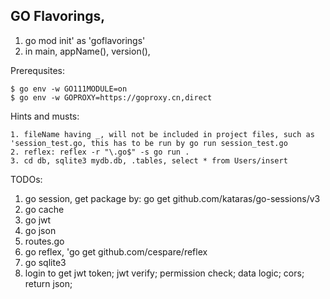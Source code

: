 ## GO Flavorings,

1. go mod init' as 'goflavorings'
2. in main, appName(), version(), 

Prerequsites:

```
$ go env -w GO111MODULE=on
$ go env -w GOPROXY=https://goproxy.cn,direct
```

Hints and musts:

```
1. fileName having _, will not be included in project files, such as 'session_test.go, this has to be run by go run session_test.go
2. reflex: reflex -r "\.go$" -s go run .
3. cd db, sqlite3 mydb.db, .tables, select * from Users/insert
```

TODOs:
1. go session, get package by: go get github.com/kataras/go-sessions/v3
2. go cache
3. go jwt
4. go json
5. routes.go
6. go reflex, 'go get github.com/cespare/reflex
7. go sqlite3
8. login to get jwt token; jwt verify; permission check; data logic; cors; return json;

